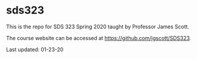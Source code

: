 # sds323
This is the repo for SDS 323 Spring 2020 taught by Professor James Scott.

The course website can be accessed at https://github.com/jgscott/SDS323.


Last updated: 01-23-20
